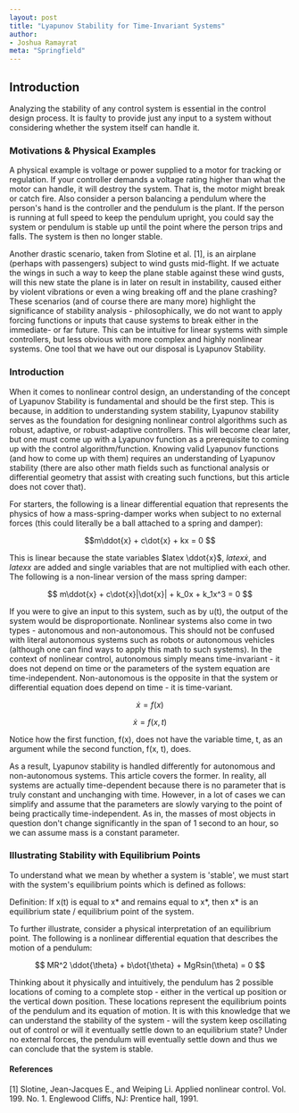 ```yaml
---
layout: post
title: "Lyapunov Stability for Time-Invariant Systems"
author:
- Joshua Ramayrat
meta: "Springfield"
---
```

<script
  src="https://cdn.mathjax.org/mathjax/latest/MathJax.js?config=TeX-AMS-MML_HTMLorMML"
  type="text/javascript">
</script>

## Introduction

Analyzing the stability of any control system is essential in the control design process. It is faulty to provide just any input to a system without considering whether the system itself can handle it. 

### Motivations & Physical Examples

A physical example is voltage or power supplied to a motor for tracking or regulation. If your controller demands a voltage rating higher than what the motor can handle, it will destroy the system. That is, the motor might break or catch fire. Also consider a person balancing a pendulum where the person's hand is the controller and the pendulum is the plant. If the person is running at full speed to keep the pendulum upright, you could say the system or pendulum is stable up until the point where the person trips and falls. The system is then no longer stable. 

Another drastic scenario, taken from Slotine et al. [1], is an airplane (perhaps with passengers) subject to wind gusts mid-flight. If we actuate the wings in such a way to keep the plane stable against these wind gusts, will this new state the plane is in later on result in instability, caused either by violent vibrations or even a wing breaking off and the plane crashing? These scenarios (and of course there are many more) highlight the significance of stability analysis - philosophically, we do not want to apply forcing functions or inputs that cause systems to break either in the immediate- or far future. This can be intuitive for linear systems with simple controllers, but less obvious with more complex and highly nonlinear systems. One tool that we have out our disposal is Lyapunov Stability.  



### Introduction
When it comes to nonlinear control design, an understanding of the concept of Lyapunov Stability is fundamental and should be the first step. This is because, in addition to understanding system stability, Lyapunov stability serves as the foundation for designing nonlinear control algorithms such as robust, adaptive, or robust-adaptive controllers. This will become clear later, but one must come up with a Lyapunov function as a prerequisite to coming up with the control algorithm/function. Knowing valid Lyapunov functions (and how to come up with them) requires an understanding of Lyapunov stability (there are also other math fields such as functional analysis or differential geometry that assist with creating such functions, but this article does not cover that). 

For starters, the following is a linear differential equation that represents the physics of how a mass-spring-damper works when subject to no external forces (this could literally be a ball attached to a spring and damper): 

$$m\ddot{x} + c\dot{x} + kx = 0 $$

This is linear because the state variables $latex \ddot{x}$, $latex \dot{x}$, and $latex x$ are added and single variables that are not multiplied with each other. The following is a non-linear version of the mass spring damper: 

$$ m\ddot{x} + c\dot{x}|\dot{x}| + k_0x + k_1x^3 = 0 $$

If you were to give an input to this system, such as by u(t), the output of the system would be disproportionate. Nonlinear systems also come in two types - autonomous and non-autonomous. This should not be confused with literal autonomous systems such as robots or autonomous vehicles (although one can find ways to apply this math to such systems). In the context of nonlinear control, autonomous simply means time-invariant - it does not depend on time or the parameters of the system equation are time-independent. Non-autonomous is the opposite in that the system or differential equation does depend on time - it is time-variant. 

$$ \dot{x} = f(x) $$

$$ \dot{x} = f(x, t) $$

Notice how the first function, f(x), does not have the variable time, t, as an argument while the second function, f(x, t), does. 

As a result, Lyapunov stability is handled differently for autonomous and non-autonomous systems. This article covers the former. In reality, all systems are actually time-dependent because there is no parameter that is truly constant and unchanging with time. However, in a lot of cases we can simplify and assume that the parameters are slowly varying to the point of being practically time-independent. As in, the masses of most objects in question don't change significantly in the span of 1 second to an hour, so we can assume mass is a constant parameter.

### Illustrating Stability with Equilibrium Points
To understand what we mean by whether a system is 'stable', we must start with the system's equilibrium points which is defined as follows: 

Definition: If x(t) is equal to x* and remains equal to x*, then x* is an equilibrium state / equilibrium point of the system. 

To further illustrate, consider a physical interpretation of an equilibrium point. The following is a nonlinear differential equation that describes the motion of a pendulum:

$$ MR^2 \ddot{\theta} + b\dot{\theta} + MgRsin(\theta) = 0 $$

Thinking about it physically and intuitively, the pendulum has 2 possible locations of coming to a complete stop - either in the vertical up position or the vertical down position. These locations represent the equilibrium points of the pendulum and its equation of motion. It is with this knowledge that we can understand the stability of the system - will the system keep oscillating out of control or will it eventually settle down to an equilibrium state? Under no external forces, the pendulum will eventually settle down and thus we can conclude that the system is stable. 

#### References

[1] Slotine, Jean-Jacques E., and Weiping Li. Applied nonlinear control. Vol. 199. No. 1. Englewood Cliffs, NJ: Prentice hall, 1991. 
